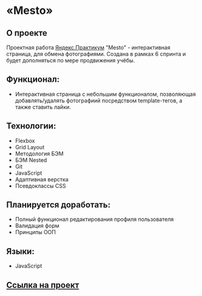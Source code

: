 # «Mesto»

## О проекте

Проектная работа [Яндекс.Практикум](https://practicum.yandex.ru/) "Mesto" - интерактивная страница, для обмена фотографиями. Создана в рамках 6 спринта и будет дополняться по мере продвижения учёбы.

## Функционал: 

* Интерактивная страница  с небольшим функционалом, позволяющая добавлять/удалять фотографиий посредством template-тегов, а также ставить лайки. 

## Технологии: 

* Flexbox
* Grid Layout
* Методология БЭМ
* БЭМ Nested
* Git
* JavaScript
* Адаптивная верстка
* Псевдоклассы CSS

## Планируется доработать:
* Полный функционал редактирования профиля пользователя
* Валидация форм 
* Принципы ООП

## Языки: 

* JavaScript

## [Ссылка на проект](https://github.com/kapowD/mesto-project-ff)

